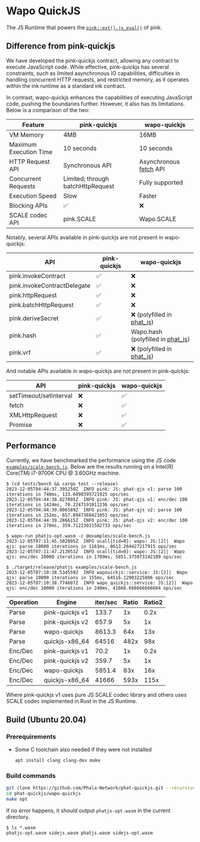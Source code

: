 # Wapo QuickJS

The JS Runtime that powers the [`pink::ext().js_eval()`](https://docs.rs/pink/latest/pink_extension/chain_extension/trait.PinkExtBackend.html#tymethod.js_eval) of pink.

## Difference from pink-quickjs

We have developed the pink-quickjs contract, allowing any contract to execute JavaScript code. While effective, pink-quickjs has several constraints, such as limited asynchronous IO capabilities, difficulties in handling concurrent HTTP requests, and restricted memory, as it operates within the ink runtime as a standard ink contract.

In contrast, wapo-quickjs enhances the capabilities of executing JavaScript code, pushing the boundaries further. However, it also has its limitations. Below is a comparison of the two:

| Feature | pink-quickjs | wapo-quickjs |
|---------|--------------|----------------|
| VM Memory | 4MB | 16MB |
| Maximum Execution Time | 10 seconds | 10 seconds |
| HTTP Request API | Synchronous API | Asynchronous [fetch](https://developer.mozilla.org/en-US/docs/Web/API/Fetch_API/Using_Fetch) API |
| Concurrent Requests | Limited; through batchHttpRequest | Fully supported |
| Execution Speed | Slow | Faster |
| Blocking APIs | ✅ | ❌ |
| SCALE codec API | pink.SCALE | Wapo.SCALE |

Notably, several APIs available in pink-quickjs are not present in wapo-quickjs:

| API | pink-quickjs | wapo-quickjs |
|---------|--------------|----------------|
| pink.invokeContract | ✅ | ❌ |
| pink.invokeContractDelegate | ✅ | ❌ |
| pink.httpRequest | ✅ | ❌ |
| pink.batchHttpRequest | ✅ | ❌ |
| pink.deriveSecret | ✅ | ❌ (polyfilled in [phat_js](https://docs.rs/phat_js/0.2.7/phat_js/fn.eval_async_js.html)) |
| pink.hash | ✅ | Wapo.hash (polyfilled in [phat_js](https://docs.rs/phat_js/0.2.7/phat_js/fn.eval_async_js.html))|
| pink.vrf | ✅ | ❌ (polyfilled in [phat_js](https://docs.rs/phat_js/0.2.7/phat_js/fn.eval_async_js.html))|

And notable APIs available in wapo-quickjs are not present in pink-quickjs:

| API | pink-quickjs | wapo-quickjs |
|---------|--------------|----------------|
| setTimeout/setInterval | ❌ | ✅ |
| fetch | ❌ | ✅ |
| XMLHttpRequest | ❌ | ✅ |
| Promise | ❌ | ✅ |

## Performance

Currently, we have benchmarked the performance using the JS code [`examples/scale-bench.js`](./examples/scale-bench.js).
Below are the results running on a Intel(R) Core(TM) i7-9700K CPU @ 3.60GHz machine.

```
$ (cd tests/bench && cargo test --release)
2023-12-05T04:44:37.395250Z  INFO pink: JS: phat-qjs v1: parse 100 iterations in 748ms, 133.6898395721925 ops/sec    
2023-12-05T04:44:38.827895Z  INFO pink: JS: phat-qjs v1: enc/dec 100 iterations in 1424ms, 70.2247191011236 ops/sec    
2023-12-05T04:44:39.006589Z  INFO pink: JS: phat-qjs v2: parse 100 iterations in 152ms, 657.8947368421053 ops/sec    
2023-12-05T04:44:39.286615Z  INFO pink: JS: phat-qjs v2: enc/dec 100 iterations in 278ms, 359.71223021582733 ops/sec  
```

```
$ wapo-run phatjs-opt.wasm -c @examples/scale-bench.js
2023-12-05T07:11:45.502895Z  INFO ocall{tid=0}: wapo: JS:[2]|  Wapo qjs: parse 10000 iterations in 1161ms, 8613.264427217915 ops/sec    
2023-12-05T07:11:47.213053Z  INFO ocall{tid=0}: wapo: JS:[2]|  Wapo qjs: enc/dec 10000 iterations in 1709ms, 5851.375073142189 ops/sec
```

```
$ ./target/release/phatjs examples/scale-bench.js 
2023-12-05T07:10:38.534559Z  INFO wapouickjs::service: JS:[2]|  Wapo qjs: parse 10000 iterations in 155ms, 64516.12903225806 ops/sec    
2023-12-05T07:10:38.774607Z  INFO wapo_quickjs::service: JS:[2]|  Wapo qjs: enc/dec 10000 iterations in 240ms, 41666.666666666664 ops/sec   
```

| Operation| Engine | iter/sec | Ratio | Ratio2 |
| --- | --- | --- | --- | --- |
| Parse | pink-quickjs v1 | 133.7 | 1x | 0.2x |
| Parse | pink-quickjs v2 | 657.9 | 5x | 1x |
| Parse | wapo-quickjs | 8613.3 | 64x | 13x |
| Parse | quickjs-x86_64 | 64516 | 482x | 98x |
| Enc/Dec | pink-quickjs v1 | 70.2 | 1x | 0.2x |
| Enc/Dec | pink-quickjs v2 | 359.7 | 5x | 1x |
| Enc/Dec | wapo-quickjs | 5851.4 | 83x | 16x |
| Enc/Dec | quickjs-x86_64 | 41666 | 593x | 115x |

Where pink-quickjs v1 uses pure JS SCALE codec library and others uses SCALE codec implemented in Rust in the JS Runtime.

## Build (Ubuntu 20.04)

### Prerequirements

- Some C toolchain also needed if they were not installed

  ```bash
  apt install clang clang-dev make
  ```

### Build commands

```bash
git clone https://github.com/Phala-Network/phat-quickjs.git --recursive
cd phat-quickjs/wapo-quickjs
make opt
```

If no error happens, it should output `phatjs-opt.wasm` in the current directory.

```
$ ls *.wasm
phatjs-opt.wasm sidejs.wasm phatjs.wasm sidejs-opt.wasm
```
